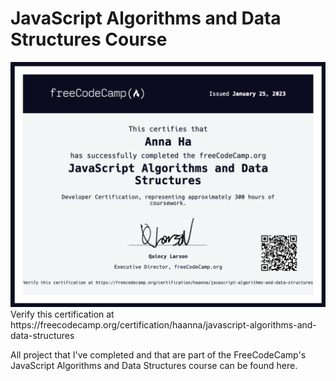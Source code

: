 # JavaScript Algorithms and Data Structures Course


<img src="./course_cert.png" alt="Course Certificate" width="700px"/>
Verify this certification at https://freecodecamp.org/certification/haanna/javascript-algorithms-and-data-structures

All project that I've completed and that are part of the FreeCodeCamp's JavaScript Algorithms and Data Structures course can be found here.
